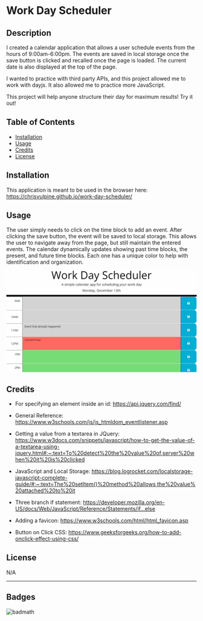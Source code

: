 # Work Day Scheduler 

## Description

I created a calendar application that allows a user schedule events from the hours of 9:00am-6:00pm. The events are saved in local storage once the save button is clicked and recalled once the page is loaded. The current date is also displayed at the top of the page.<br>

 I wanted to practice with third party APIs, and this project allowed me to work with dayjs. It also allowed me to practice more JavaScript.<br>

This project will help anyone structure their day for maximum results! Try it out!

## Table of Contents

- [Installation](#installation)
- [Usage](#usage)
- [Credits](#credits)
- [License](#license)

## Installation

This application is meant to be used in the browser here: https://chrisvulpine.github.io/work-day-scheduler/

## Usage

The user simply needs to click on the time block to add an event. After clicking the save button, the event will be saved to local storage. This allows the user to navigate away from the page, but still maintain the entered events. The calendar dynamically updates showing past time blocks, the present, and future time blocks. Each one has a unique color to help with identification and organization. 

   
   ![gif of calendar app being used](Assets/img/05-third-party-apis-homework-demo.gif)


## Credits

* For specifying an element inside an id: https://api.jquery.com/find/

* General Reference: https://www.w3schools.com/js/js_htmldom_eventlistener.asp

* Getting a value from a textarea in JQuery: https://www.w3docs.com/snippets/javascript/how-to-get-the-value-of-a-textarea-using-jquery.html#:~:text=To%20detect%20the%20value%20of,server%20when%20it%20is%20clicked

* JavaScript and Local Storage: https://blog.logrocket.com/localstorage-javascript-complete-guide/#:~:text=The%20setItem()%20method%20allows,the%20value%20attached%20to%20it

* Three branch if statement: https://developer.mozilla.org/en-US/docs/Web/JavaScript/Reference/Statements/if...else

* Adding a favicon: https://www.w3schools.com/html/html_favicon.asp 

* Button on Click CSS: https://www.geeksforgeeks.org/how-to-add-onclick-effect-using-css/


## License

N/A

---
## Badges

![badmath](https://img.shields.io/github/languages/top/lernantino/badmath)